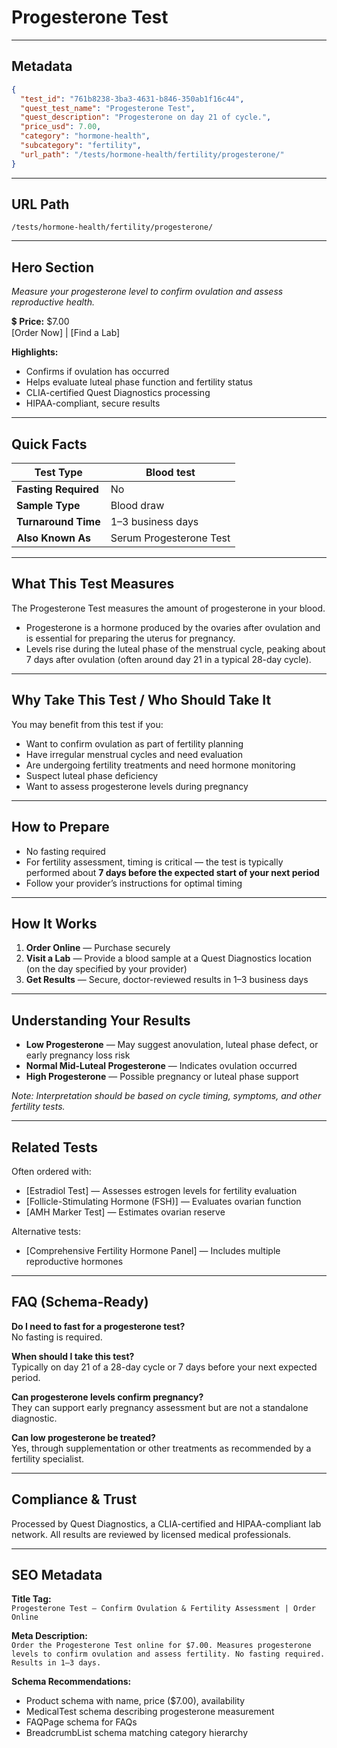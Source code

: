 # Progesterone Test

---

## Metadata
```json
{
  "test_id": "761b8238-3ba3-4631-b846-350ab1f16c44",
  "quest_test_name": "Progesterone Test",
  "quest_description": "Progesterone on day 21 of cycle.",
  "price_usd": 7.00,
  "category": "hormone-health",
  "subcategory": "fertility",
  "url_path": "/tests/hormone-health/fertility/progesterone/"
}
```

---

## URL Path
`/tests/hormone-health/fertility/progesterone/`

---

## Hero Section
_Measure your progesterone level to confirm ovulation and assess reproductive health._

💲 **Price:** $7.00  
[Order Now] | [Find a Lab]

**Highlights:**
- Confirms if ovulation has occurred
- Helps evaluate luteal phase function and fertility status
- CLIA-certified Quest Diagnostics processing
- HIPAA-compliant, secure results

---

## Quick Facts
| **Test Type**         | Blood test |
|----------------------|------------|
| **Fasting Required** | No |
| **Sample Type**      | Blood draw |
| **Turnaround Time**  | 1–3 business days |
| **Also Known As**    | Serum Progesterone Test |

---

## What This Test Measures
The Progesterone Test measures the amount of progesterone in your blood.  
- Progesterone is a hormone produced by the ovaries after ovulation and is essential for preparing the uterus for pregnancy.  
- Levels rise during the luteal phase of the menstrual cycle, peaking about 7 days after ovulation (often around day 21 in a typical 28-day cycle).

---

## Why Take This Test / Who Should Take It
You may benefit from this test if you:
- Want to confirm ovulation as part of fertility planning
- Have irregular menstrual cycles and need evaluation
- Are undergoing fertility treatments and need hormone monitoring
- Suspect luteal phase deficiency
- Want to assess progesterone levels during pregnancy

---

## How to Prepare
- No fasting required  
- For fertility assessment, timing is critical — the test is typically performed about **7 days before the expected start of your next period**  
- Follow your provider’s instructions for optimal timing

---

## How It Works
1. **Order Online** — Purchase securely  
2. **Visit a Lab** — Provide a blood sample at a Quest Diagnostics location (on the day specified by your provider)  
3. **Get Results** — Secure, doctor-reviewed results in 1–3 business days

---

## Understanding Your Results
- **Low Progesterone** — May suggest anovulation, luteal phase defect, or early pregnancy loss risk  
- **Normal Mid-Luteal Progesterone** — Indicates ovulation occurred  
- **High Progesterone** — Possible pregnancy or luteal phase support

*Note: Interpretation should be based on cycle timing, symptoms, and other fertility tests.*

---

## Related Tests
Often ordered with:
- [Estradiol Test] — Assesses estrogen levels for fertility evaluation  
- [Follicle-Stimulating Hormone (FSH)] — Evaluates ovarian function  
- [AMH Marker Test] — Estimates ovarian reserve

Alternative tests:
- [Comprehensive Fertility Hormone Panel] — Includes multiple reproductive hormones

---

## FAQ (Schema-Ready)
**Do I need to fast for a progesterone test?**  
No fasting is required.

**When should I take this test?**  
Typically on day 21 of a 28-day cycle or 7 days before your next expected period.

**Can progesterone levels confirm pregnancy?**  
They can support early pregnancy assessment but are not a standalone diagnostic.

**Can low progesterone be treated?**  
Yes, through supplementation or other treatments as recommended by a fertility specialist.

---

## Compliance & Trust
Processed by Quest Diagnostics, a CLIA-certified and HIPAA-compliant lab network. All results are reviewed by licensed medical professionals.

---

## SEO Metadata
**Title Tag:**  
`Progesterone Test – Confirm Ovulation & Fertility Assessment | Order Online`

**Meta Description:**  
`Order the Progesterone Test online for $7.00. Measures progesterone levels to confirm ovulation and assess fertility. No fasting required. Results in 1–3 days.`

**Schema Recommendations:**
- Product schema with name, price ($7.00), availability
- MedicalTest schema describing progesterone measurement
- FAQPage schema for FAQs
- BreadcrumbList schema matching category hierarchy
